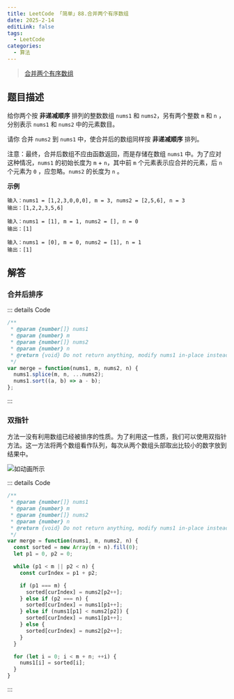 ```yaml
---
title: LeetCode 「简单」88.合并两个有序数组
date: 2025-2-14
editLink: false
tags:
  - LeetCode
categories:
  - 算法
---
```


> [合并两个有序数组](https://leetcode.cn/problems/merge-sorted-array/description/)

## 题目描述

给你两个按 **非递减顺序** 排列的整数数组 `nums1` 和 `nums2`，另有两个整数 `m` 和 `n` ，分别表示 `nums1` 和 `nums2` 中的元素数目。

请你 合并 `nums2` 到 `nums1` 中，使合并后的数组同样按 **非递减顺序** 排列。

注意：最终，合并后数组不应由函数返回，而是存储在数组 `nums1` 中。为了应对这种情况，`nums1` 的初始长度为 `m` + `n`，其中前 `m` 个元素表示应合并的元素，后 `n` 个元素为 `0` ，应忽略。`nums2` 的长度为 `n` 。

**示例**

```
输入：nums1 = [1,2,3,0,0,0], m = 3, nums2 = [2,5,6], n = 3
输出：[1,2,2,3,5,6]

输入：nums1 = [1], m = 1, nums2 = [], n = 0
输出：[1]

输入：nums1 = [0], m = 0, nums2 = [1], n = 1
输出：[1]
```

## 解答

### 合并后排序

::: details Code
```js
/**
 * @param {number[]} nums1
 * @param {number} m
 * @param {number[]} nums2
 * @param {number} n
 * @return {void} Do not return anything, modify nums1 in-place instead.
 */
var merge = function(nums1, m, nums2, n) {
  nums1.splice(m, n, ...nums2);
  nums1.sort((a, b) => a - b);
};
```
:::

### 双指针

方法一没有利用数组已经被排序的性质。为了利用这一性质，我们可以使用双指针方法。这一方法将两个数组看作队列，每次从两个数组头部取出比较小的数字放到结果中。

![如动画所示](https://assets.leetcode-cn.com/solution-static/88/1.gif)

::: details Code
```js
/**
 * @param {number[]} nums1
 * @param {number} m
 * @param {number[]} nums2
 * @param {number} n
 * @return {void} Do not return anything, modify nums1 in-place instead.
 */
var merge = function(nums1, m, nums2, n) {
  const sorted = new Array(m + n).fill(0);
  let p1 = 0, p2 = 0;

  while (p1 < m || p2 < n) {
    const curIndex = p1 + p2;

    if (p1 === m) {
      sorted[curIndex] = nums2[p2++];
    } else if (p2 === n) {
      sorted[curIndex] = nums1[p1++];
    } else if (nums1[p1] < nums2[p2]) {
      sorted[curIndex] = nums1[p1++];
    } else {
      sorted[curIndex] = nums2[p2++];
    }
  }

  for (let i = 0; i < m + n; ++i) {
    nums1[i] = sorted[i];
  }
}
```
:::
